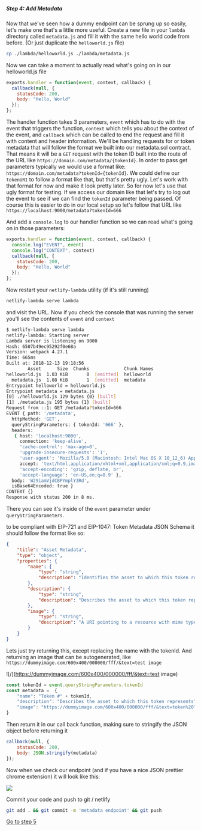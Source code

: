 
##### Step 4:  Add Metadata

Now that we've seen how a dummy endpoint can be sprung up so easily, let's make one that's a little more useful. Create a new file in your `lambda` directory called `metadata.js` and fill it with the same hello world code from before. (Or just duplicate the `helloworld.js` file)

```bash
cp ./lambda/helloworld.js ./lambda/metadata.js
```

Now we can take a moment to actually read what's going on in our helloworld.js file

```javascript
exports.handler = function(event, context, callback) {
  callback(null, {
    statusCode: 200,
    body: "Hello, World"
  });
};
```

The handler function takes 3 parameters, `event` which has to do with the event that triggers the function, `context` which tells you about the context of the event, and `callback` which can be called to end the request and fill it with content and header information. We'll be handling requests for or token metadata that will follow the format we built into our metadata.sol contract. That means it will be a `GET` request with the token ID built into the route of the URL like `https://domain.com/metadata/{tokenId}`. In order to pass get parameters typically we would use a format like: `https://domain.com/metadata?tokenId={tokenId}`. We could define our `tokenURI` to follow a format like that, but that's pretty ugly. Let's work with that format for now and make it look pretty later. So for now let's use that ugly format for testing. If we access our domain like that let's try to log out the event to see if we can find the `tokenId` parameter being passed. Of course this is easier to do in our local setup so let's follow that URL like `https://localhost:9000/metadata?tokenId=666`

And add a `console.log` to our handler function so we can read what's going on in those parameters:

```javascript
exports.handler = function(event, context, callback) {
  console.log("EVENT", event)
  console.log("CONTEXT", context)
  callback(null, {
    statusCode: 200,
    body: "Hello, World"
  });
};
```

Now restart your `netlify-lambda` utility (if it's still running)

```bash
netlify-lambda serve lambda
```

and visit the URL. Now if you check the console that was running the server you'll see the contents of `event` and `context`

```bash
$ netlify-lambda serve lambda
netlify-lambda: Starting server
Lambda server is listening on 9000
Hash: 6507b49ec95292f0e68a
Version: webpack 4.27.1
Time: 665ms
Built at: 2018-12-13 19:18:56
        Asset      Size  Chunks             Chunk Names
helloworld.js  1.03 KiB       0  [emitted]  helloworld
  metadata.js  1.08 KiB       1  [emitted]  metadata
Entrypoint helloworld = helloworld.js
Entrypoint metadata = metadata.js
[0] ./helloworld.js 129 bytes {0} [built]
[1] ./metadata.js 195 bytes {1} [built]
Request from ::1: GET /metadata?tokenId=666
EVENT { path: '/metadata',
  httpMethod: 'GET',
  queryStringParameters: { tokenId: '666' },
  headers:
   { host: 'localhost:9000',
     connection: 'keep-alive',
     'cache-control': 'max-age=0',
     'upgrade-insecure-requests': '1',
     'user-agent': 'Mozilla/5.0 (Macintosh; Intel Mac OS X 10_12_6) AppleWebKit/537.36 (KHTML, like Gecko) Chrome/70.0.3538.110 Safari/537.36',
     accept: 'text/html,application/xhtml+xml,application/xml;q=0.9,image/webp,image/apng,*/*;q=0.8',
     'accept-encoding': 'gzip, deflate, br',
     'accept-language': 'en-US,en;q=0.9' },
  body: 'W29iamVjdCBPYmplY3Rd',
  isBase64Encoded: true }
CONTEXT {}
Response with status 200 in 8 ms.
```

There you can see it's inside of the `event` parameter under `queryStringParameters`.

to be compliant with EIP-721 and EIP-1047: Token Metadata JSON Schema it should follow the format like so:

```json
{
    "title": "Asset Metadata",
    "type": "object",
    "properties": {
        "name": {
            "type": "string",
            "description": "Identifies the asset to which this token represents",
        },
        "description": {
            "type": "string",
            "description": "Describes the asset to which this token represents",
        },
        "image": {
            "type": "string",
            "description": "A URI pointing to a resource with mime type image/* representing the asset to which this token represents. Consider making any images at a width between 320 and 1080 pixels and aspect ratio between 1.91:1 and 4:5 inclusive.",
        }
    }
}
```

Lets just try returning this, except replacing the name with the tokenId. And returning an image that can be autogenerated, like `https://dummyimage.com/600x400/000000/fff/&text=test image`

![/](https://dummyimage.com/600x400/000000/fff/&text=test image)

```javascript
const tokenId = event.queryStringParameters.tokenId
const metadata =  {
    "name": "Token #" + tokenId,
    "description": "Describes the asset to which this token represents",
    "image": "https://dummyimage.com/600x400/000000/fff/&text=token%20" + tokenId,
}
```

Then return it in our call back function, making sure to stringify the JSON object before returning it

```js
callback(null, {
    statusCode: 200,
    body: JSON.stringify(metadata)
});
```

Now when we check our endpoint (and if you have a nice JSON prettier chrome extension) it will look like this:

![](https://www.dropbox.com/s/cub0guf0ij2fofp/Screenshot%202018-12-13%2020.16.14.png?dl=1)

Commit your code and push to git / netlify

```bash
git add . && git commit -m 'metadata endpoint' && git push
```

[Go to step 5](2-5.md)